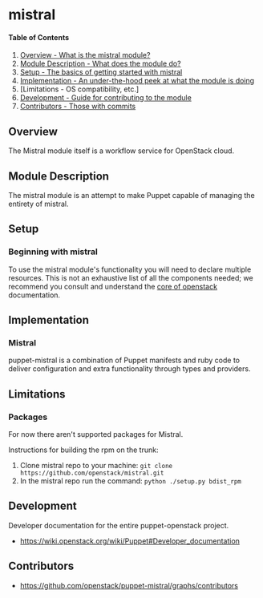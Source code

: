 mistral
======

#### Table of Contents

1. [Overview - What is the mistral module?](#overview)
2. [Module Description - What does the module do?](#module-description)
3. [Setup - The basics of getting started with mistral](#setup)
4. [Implementation - An under-the-hood peek at what the module is doing](#implementation)
5. [Limitations - OS compatibility, etc.]
6. [Development - Guide for contributing to the module](#development)
7. [Contributors - Those with commits](#contributors)

Overview
--------

The Mistral module itself is a workflow service for OpenStack cloud.

Module Description
------------------

The mistral module is an attempt to make Puppet capable of managing the
entirety of mistral.

Setup
-----

### Beginning with mistral

To use the mistral module's functionality you will need to declare multiple
resources.  This is not an exhaustive list of all the components needed; we
recommend you consult and understand the
[core of openstack](http://docs.openstack.org) documentation.


Implementation
--------------

### Mistral

puppet-mistral is a combination of Puppet manifests and ruby code to deliver
configuration and extra functionality through types and providers.

Limitations
-----------

### Packages

For now there aren't supported packages for Mistral.

Instructions for building the rpm on the trunk:

1. Clone mistral repo to your machine: ```git clone https://github.com/openstack/mistral.git```
2. In the mistral repo run the command: ```python ./setup.py bdist_rpm```



Development
-----------

Developer documentation for the entire puppet-openstack project.

* https://wiki.openstack.org/wiki/Puppet#Developer_documentation

Contributors
------------

* https://github.com/openstack/puppet-mistral/graphs/contributors
